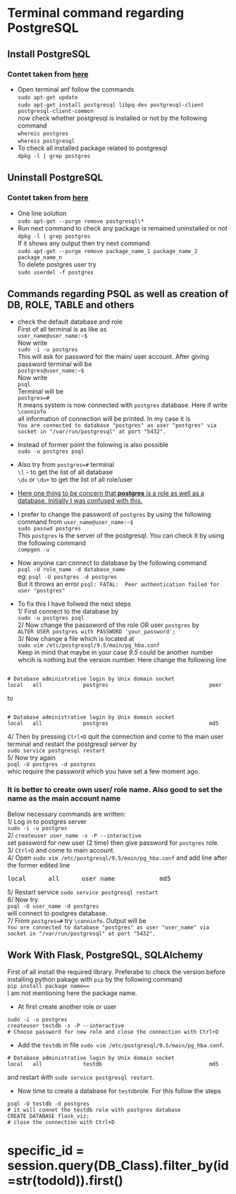 # Terminal command regarding PostgreSQL

## Install PostgreSQL
### Contet taken from [here](https://www.fullstackpython.com/blog/postgresql-python-3-psycopg2-ubuntu-1604.html)
* Open terminal anf follow the commands  
`sudo apt-get update`  
`sudo apt-get install postgresql libpq-dev postgresql-client postgresql-client-common`  
now check whether postgresql is installed or not by the following command  
`whereis postgres`  
`whereis postgresql`  
* To check all installed package related to postgresql   
`dpkg -l | grep postgres`  

## Uninstall PostgreSQL
### Contet taken from [here](https://askubuntu.com/questions/32730/how-to-remove-postgres-from-my-installation#:~:text=One%20command%20to%20completely%20remove,postgresql%20and%20all%20it's%20compenents.)
* One line solution  
`sudo apt-get --purge remove postgresql\*`  
* Run next command to check any package is remained uninstalled or not  
`dpkg -l | grep postgres`  
If it shows any output then try next command  
`sudo apt-get --purge remove package_name_1 package_name_2 package_name_n`  
To delete postgres user try  
`sudo userdel -f postgres`

## Commands regarding PSQL as well as creation of DB, ROLE, TABLE and others

* check the default database and role  
First of all terminal is as like as  
`user_name@user_name:~$`  
Now write  
`sudo -i -u postgres`  
This will ask for password for the main/ user account. After giving password terminal will be  
`postgres@user_name:~$`  
Now write  
`psql`  
Terminal will be  
`postgres=#`  
It means system is now connected with `postgres` database. Here if write  
`\conninfo`  
all information of connection will be printed. In my case it is  
`You are connected to database "postgres" as user "postgres" via socket in "/var/run/postgresql" at port "5432".`

* Instead of former point the folowing is also possible  
`sudo -u postgres psql`  
* Also try from `postgres=#` terminal  
`\l` - to get the list of all database  
`\du` or `\du+` to get the list of all role/user

* <ins> Here one thing to be concern that **postgres** is a role as well as a database. Initially I was confused with this.</ins>

* I prefer to change the password of `postgres` by using the following command from `user_name@user_name:~$`  
`sudo passwd postgres`  
This `postgres` is the server of the postgresql. You can check it by using the following command  
`compgen -u`  

* Now anyone can connect to database by the following command  
`psql -U role_name -d database_name`  
eg: `psql -U postgres -d postgres`  
But it throws an error  `psql: FATAL:  Peer authentication failed for user "postgres"`  

* To fix this I have follwed the next steps  
1/ First connect to the database by  
`sudo -u postgres psql`  
2/ Now change the passoword of the role OR user `postgres` by  
`ALTER USER postgres with PASSWORD 'your_password';`  
3/ Now change a file which is located at  
`sudo vim /etc/postgresql/9.5/main/pg_hba.conf`  
Keep in mind that maybe in your case *9.5* could be another number whcih is nothing but the version number. Here change the following line  
```

# Database administrative login by Unix domain socket
local   all             postgres                                peer

```

to 

```

# Database administrative login by Unix domain socket
local   all             postgres                                md5

```

4/ Then by pressing `Ctrl+D` quit the connection and come to the main user terminal and restart the postgresql server by  
`sudo service postgresql restart`  
5/ Now try again  
`psql -U postgres -d postgres`  
whic require the password which you have set a few moment ago.

### It is better to create own user/ role name. Also good to set the name as the main account name

Below necessary commands are written:  
1/ Log in to postgres server  
`sudo -i -u postgres`  
2/ `createuser user_name -s -P --interactive`  
set password for new user (2 time) then give password for `postgres` role.  
3/ `Ctrl+D` and come to main account.  
4/ Open `sudo vim /etc/postgresql/9.5/main/pg_hba.conf`  and add line after the former edited line  
<pre>local      all      user_name            md5</pre>  
5/ Restart service `sudo service postgresql restart`  
6/ Now try  
`psql -U user_name -d postgres`  
will connect to postgres database.  
7/ From `postgres=#` try `\conninfo`. Output will be  
`You are connected to database "postgres" as user "user_name" via socket in "/var/run/postgresql" at port "5432".`


## Work With Flask, PostgreSQL, SQLAlchemy

First of all install the required library. Preferabe to check the version before installing python pakage with `pip` by the following command  
`pip install package name==`  
I am not mentioning here the package name.  


* At first create another role or user  
```
sudo -i -u postgres
createuser testdb -s -P --interactive
# Choose password for new role and close the connection with Ctrl+D
```
* Add the `testdb` in file `sudo vim /etc/postgresql/9.5/main/pg_hba.conf`.
```
# Database administrative login by Unix domain socket
local   all             testdb                                  md5
```

and restart ŵith `sudo service postgresql restart`.

* Now time to create a database for `testdb`role. For this follow the steps  
```
psql -U testdb -d postgres
# it will connet the testdb role with postgres database
CREATE DATABASE flask_viz;
# close the connection with Ctrl+D
```

# specific_id = session.query(DB_Class).filter_by(id=str(todoId)).first()